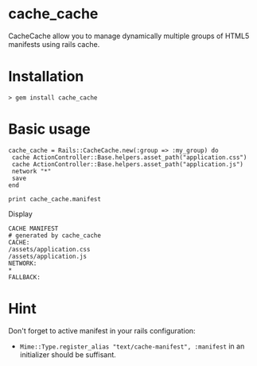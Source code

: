cache_cache
===========

CacheCache allow you to manage dynamically multiple groups of HTML5 manifests using rails cache.

# Installation #

`> gem install cache_cache`

# Basic usage #

    cache_cache = Rails::CacheCache.new(:group => :my_group) do
     cache ActionController::Base.helpers.asset_path("application.css")  
     cache ActionController::Base.helpers.asset_path("application.js")  
     network "*"  
     save  
    end

    print cache_cache.manifest 

Display

    CACHE MANIFEST
    # generated by cache_cache
    CACHE:
    /assets/application.css
    /assets/application.js
    NETWORK:
    *
    FALLBACK:

# Hint #

Don't forget to active manifest in your rails configuration:   
- `Mime::Type.register_alias "text/cache-manifest", :manifest` in an initializer should be suffisant.